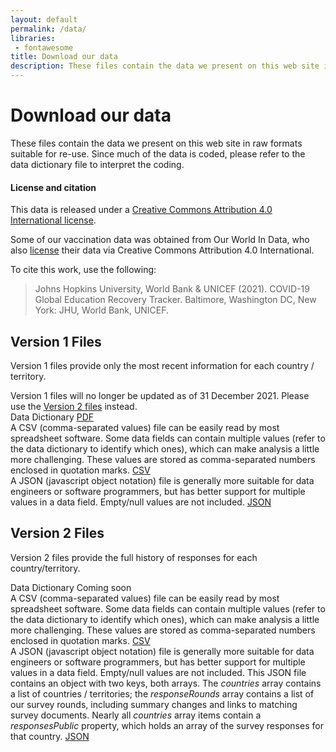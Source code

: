 ```yaml
---
layout: default
permalink: /data/
libraries:
 - fontawesome
title: Download our data
description: These files contain the data we present on this web site in raw formats suitable for re-use.
---
```


<div class="spacer-5"></div>

<div class="container">
  <div class="row">
    <h1>Download our data</h1>
    <p>These files contain the data we present on this web site in raw formats suitable for re-use. Since much of the data is coded, please refer to the data dictionary file to interpret the coding.</p>
    <div class="alert bg-light">
      <h4>License and citation</h4>
      <p>This data is released under a <a href="https://creativecommons.org/licenses/by/4.0/">Creative Commons Attribution 4.0 International license</a>.</p>
      <p>Some of our vaccination data was obtained from Our World In Data, who also <a href="https://github.com/owid/covid-19-data/tree/master/public/data#license">license</a> their data via Creative Commons Attribution 4.0 International.</p>
      <p>
        To cite this work, use the following:
      </p>  
      <blockquote class="bg-light">Johns Hopkins University, World Bank & UNICEF (2021). COVID-19 Global Education Recovery Tracker. Baltimore, Washington DC, New York: JHU, World Bank, UNICEF.</blockquote> 
      </div>
  </div>
  <div class="row bg-light rounded mt-3">
    <h2 id="version1">Version 1 Files</h2>
    <p>Version 1 files provide only the most recent information for each country / territory.</p>
    <div class="alert alert-warning">
      <i class="fas fa-exclamation-triangle"></i> Version 1 files will no longer be updated as of 31 December 2021. Please use the <a href="#version2">Version 2 files</a> instead.
    </div>
    <div class="d-flex flex-row row-nowrap justify-content-between align-items-center py-3 border-bottom">
      <span class="col-9">Data Dictionary</span>
      <a class="btn btn-outline-primary" download href="/assets/data-dictionary-2021-09-17.pdf" disabled><i class="fas fa-file-pdf"></i> PDF</a>
    </div>
    <div class="d-flex flex-row row-nowrap justify-content-between align-items-center py-3 border-bottom">
      <span class="col-9">
        A CSV (comma-separated values) file can be easily read by most spreadsheet software. Some data fields can contain multiple values (refer to the data dictionary to identify which ones), which can make analysis a little more challenging. These values are stored as comma-separated numbers enclosed in quotation marks.
      </span>
      <a class="btn btn-outline-primary" download href="/data/global.csv"><i class="fas fa-file-csv"></i> CSV</a>
    </div>
    <div class="d-flex flex-row flex-nowrap justify-content-between align-items-center py-3">
      <span class="col-9">
        A JSON (javascript object notation) file is generally more suitable for data engineers or software programmers, but has better support for multiple values in a data field. Empty/null values are not included.
      </span>
      <a class="btn btn-outline-primary" download href="/data/global.json"><i class="fas fa-file-code"></i> JSON</a>
    </div>
  </div>
  <div class="row bg-light rounded mt-3">
    <h2 id="version2">Version 2 Files</h2>
    <p>Version 2 files provide the full history of responses for each country/territory.</p>
    <div class="d-flex flex-row row-nowrap justify-content-between align-items-center py-3 border-bottom">
      <span class="col-9">Data Dictionary</span>
      <span class="btn btn-outline-primary">Coming soon</span>
      <!-- <a class="btn btn-outline-primary" download href="/assets/data-dictionary-v2-2021-09-17.pdf" disabled><i class="fas fa-file-pdf"></i> PDF</a> -->
    </div>
    <div class="d-flex flex-row row-nowrap justify-content-between align-items-center py-3 border-bottom">
      <span class="col-9">
        A CSV (comma-separated values) file can be easily read by most spreadsheet software. Some data fields can contain multiple values (refer to the data dictionary to identify which ones), which can make analysis a little more challenging. These values are stored as comma-separated numbers enclosed in quotation marks.
      </span>
      <a class="btn btn-outline-primary" download href="/data/global.csv"><i class="fas fa-file-csv"></i> CSV</a>
    </div>
    <div class="d-flex flex-row flex-nowrap justify-content-between align-items-center py-3">
      <span class="col-9">
        A JSON (javascript object notation) file is generally more suitable for data engineers or software programmers, but has better support for multiple values in a data field. Empty/null values are not included. This JSON file contains an object with two keys, both arrays. The <var>countries</var> array contains a list of countries / territories; the <var>responseRounds</var> array contains a list of our survey rounds, including summary changes and links to matching survey documents. Nearly all <var>countries</var> array items contain a <var>responsesPublic</var> property, which holds an array of the survey responses for that country.
      </span>
      <a class="btn btn-outline-primary" download href="/data/global.json"><i class="fas fa-file-code"></i> JSON</a>
    </div>
  </div>
</div>

<div class="spacer-10"></div>